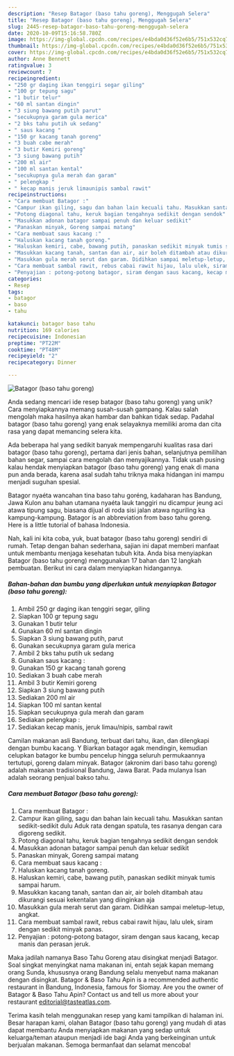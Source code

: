 ```yaml
---
description: "Resep Batagor (baso tahu goreng), Menggugah Selera"
title: "Resep Batagor (baso tahu goreng), Menggugah Selera"
slug: 2445-resep-batagor-baso-tahu-goreng-menggugah-selera
date: 2020-10-09T15:16:58.780Z
image: https://img-global.cpcdn.com/recipes/e4bda0d36f52e6b5/751x532cq70/batagor-baso-tahu-goreng-foto-resep-utama.jpg
thumbnail: https://img-global.cpcdn.com/recipes/e4bda0d36f52e6b5/751x532cq70/batagor-baso-tahu-goreng-foto-resep-utama.jpg
cover: https://img-global.cpcdn.com/recipes/e4bda0d36f52e6b5/751x532cq70/batagor-baso-tahu-goreng-foto-resep-utama.jpg
author: Anne Bennett
ratingvalue: 3
reviewcount: 7
recipeingredient:
- "250 gr daging ikan tenggiri segar giling"
- "100 gr tepung sagu"
- "1 butir telur"
- "60 ml santan dingin"
- "3 siung bawang putih parut"
- "secukupnya garam gula merica"
- "2 bks tahu putih uk sedang"
- " saus kacang "
- "150 gr kacang tanah goreng"
- "3 buah cabe merah"
- "3 butir Kemiri goreng"
- "3 siung bawang putih"
- "200 ml air"
- "100 ml santan kental"
- "secukupnya gula merah dan garam"
- " pelengkap "
- " kecap manis jeruk limaunipis sambal rawit"
recipeinstructions:
- "Cara membuat Batagor :"
- "Campur ikan giling, sagu dan bahan lain kecuali tahu. Masukkan santan sedikit-sedikit dulu Aduk rata dengan spatula, tes rasanya dengan cara digoreng sedikit."
- "Potong diagonal tahu, keruk bagian tengahnya sedikit dengan sendok"
- "Masukkan adonan batagor sampai penuh dan keluar sedikit"
- "Panaskan minyak, Goreng sampai matang"
- "Cara membuat saus kacang :"
- "Haluskan kacang tanah goreng."
- "Haluskan kemiri, cabe, bawang putih, panaskan sedikit minyak tumis sampai harum."
- "Masukkan kacang tanah, santan dan air, air boleh ditambah atau dikurangi sesuai kekentalan yang diinginkan aja"
- "Masukkan gula merah serut dan garam. Didihkan sampai meletup-letup, angkat."
- "Cara membuat sambal rawit, rebus cabai rawit hijau, lalu ulek, siram dengan sedikit minyak panas."
- "Penyajian : potong-potong batagor, siram dengan saus kacang, kecap manis dan perasan jeruk."
categories:
- Resep
tags:
- batagor
- baso
- tahu

katakunci: batagor baso tahu 
nutrition: 169 calories
recipecuisine: Indonesian
preptime: "PT22M"
cooktime: "PT48M"
recipeyield: "2"
recipecategory: Dinner

---
```



![Batagor (baso tahu goreng)](https://img-global.cpcdn.com/recipes/e4bda0d36f52e6b5/751x532cq70/batagor-baso-tahu-goreng-foto-resep-utama.jpg)

Anda sedang mencari ide resep batagor (baso tahu goreng) yang unik? Cara menyiapkannya memang susah-susah gampang. Kalau salah mengolah maka hasilnya akan hambar dan bahkan tidak sedap. Padahal batagor (baso tahu goreng) yang enak selayaknya memiliki aroma dan cita rasa yang dapat memancing selera kita.

Ada beberapa hal yang sedikit banyak mempengaruhi kualitas rasa dari batagor (baso tahu goreng), pertama dari jenis bahan, selanjutnya pemilihan bahan segar, sampai cara mengolah dan menyajikannya. Tidak usah pusing kalau hendak menyiapkan batagor (baso tahu goreng) yang enak di mana pun anda berada, karena asal sudah tahu triknya maka hidangan ini mampu menjadi suguhan spesial.

Batagor nyaéta wancahan tina baso tahu goréng, kadaharan has Bandung, Jawa Kulon anu bahan utamana nyaéta lauk tanggiri nu dicampur jeung aci atawa tipung sagu, biasana dijual di roda sisi jalan atawa nguriling ka kampung-kampung. Batagor is an abbreviation from baso tahu goreng. Here is a little tutorial of bahasa Indonesia.


Nah, kali ini kita coba, yuk, buat batagor (baso tahu goreng) sendiri di rumah. Tetap dengan bahan sederhana, sajian ini dapat memberi manfaat untuk membantu menjaga kesehatan tubuh kita. Anda bisa menyiapkan Batagor (baso tahu goreng) menggunakan 17 bahan dan 12 langkah pembuatan. Berikut ini cara dalam menyiapkan hidangannya.

<!--inarticleads1-->

##### Bahan-bahan dan bumbu yang diperlukan untuk menyiapkan Batagor (baso tahu goreng):

1. Ambil 250 gr daging ikan tenggiri segar, giling
1. Siapkan 100 gr tepung sagu
1. Gunakan 1 butir telur
1. Gunakan 60 ml santan dingin
1. Siapkan 3 siung bawang putih, parut
1. Gunakan secukupnya garam gula merica
1. Ambil 2 bks tahu putih uk sedang
1. Gunakan  saus kacang :
1. Gunakan 150 gr kacang tanah goreng
1. Sediakan 3 buah cabe merah
1. Ambil 3 butir Kemiri goreng
1. Siapkan 3 siung bawang putih
1. Sediakan 200 ml air
1. Siapkan 100 ml santan kental
1. Siapkan secukupnya gula merah dan garam
1. Sediakan  pelengkap :
1. Sediakan  kecap manis, jeruk limau/nipis, sambal rawit


Camilan makanan asli Bandung, terbuat dari tahu, ikan, dan dilengkapi dengan bumbu kacang. Y Biarkan batagor agak mendingin, kemudian celupkan batagor ke bumbu pencelup hingga seluruh permukaannya tertutupi, goreng dalam minyak. Batagor (akronim dari baso tahu goreng) adalah makanan tradisional Bandung, Jawa Barat. Pada mulanya Isan adalah seorang penjual bakso tahu. 

<!--inarticleads2-->

##### Cara membuat Batagor (baso tahu goreng):

1. Cara membuat Batagor :
1. Campur ikan giling, sagu dan bahan lain kecuali tahu. Masukkan santan sedikit-sedikit dulu Aduk rata dengan spatula, tes rasanya dengan cara digoreng sedikit.
1. Potong diagonal tahu, keruk bagian tengahnya sedikit dengan sendok
1. Masukkan adonan batagor sampai penuh dan keluar sedikit
1. Panaskan minyak, Goreng sampai matang
1. Cara membuat saus kacang :
1. Haluskan kacang tanah goreng.
1. Haluskan kemiri, cabe, bawang putih, panaskan sedikit minyak tumis sampai harum.
1. Masukkan kacang tanah, santan dan air, air boleh ditambah atau dikurangi sesuai kekentalan yang diinginkan aja
1. Masukkan gula merah serut dan garam. Didihkan sampai meletup-letup, angkat.
1. Cara membuat sambal rawit, rebus cabai rawit hijau, lalu ulek, siram dengan sedikit minyak panas.
1. Penyajian : potong-potong batagor, siram dengan saus kacang, kecap manis dan perasan jeruk.


Maka jadilah namanya Baso Tahu Goreng atau disingkat menjadi Batagor. Soal singkat menyingkat nama makanan ini, entah sejak kapan memang orang Sunda, khususnya orang Bandung selalu menyebut nama makanan dengan disingkat. Batagor &amp; Baso Tahu Apin is a recommended authentic restaurant in Bandung, Indonesia, famous for Siomay. Are you the owner of Batagor &amp; Baso Tahu Apin? Contact us and tell us more about your restaurant editorial@tasteatlas.com. 

Terima kasih telah menggunakan resep yang kami tampilkan di halaman ini. Besar harapan kami, olahan Batagor (baso tahu goreng) yang mudah di atas dapat membantu Anda menyiapkan makanan yang sedap untuk keluarga/teman ataupun menjadi ide bagi Anda yang berkeinginan untuk berjualan makanan. Semoga bermanfaat dan selamat mencoba!
